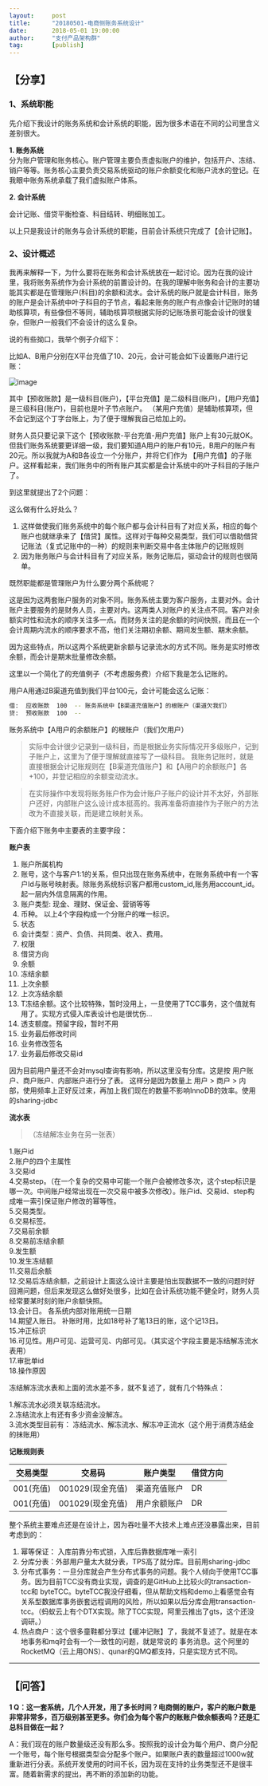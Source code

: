 ```yaml
---                                                                         
layout:     post                                            
title:      "20180501-电商侧账务系统设计"                                                                           
date:       2018-05-01 19:00:00                                                                           
author:     "支付产品架构群"                                      
tag:		[publish]                                
--- 
```


## 【分享】


### 1、系统职能

先介绍下我设计的账务系统和会计系统的职能，因为很多术语在不同的公司里含义差别很大。

**1. 账务系统**  
 分为账户管理和账务核心。账户管理主要负责虚拟账户的维护，包括开户、冻结、销户等等。账务核心主要负责交易系统驱动的账户余额变化和账户流水的登记。在我眼中账务系统承载了我们虚拟账户体系。  

**2. 会计系统**

会计记账、借贷平衡检查、科目结转、明细账加工。

以上只是我设计的账务与会计系统的职能，目前会计系统只完成了【会计记账】。

### 2、设计概述

我再来解释一下，为什么要将在账务和会计系统放在一起讨论。因为在我的设计里，我将账务系统作为会计系统的前置设计的。在我的理解中账务和会计的主要功能其实都是在管理账户(科目)的余额和流水。会计系统的账户就是会计科目，账务的账户是会计系统中叶子科目的子节点，看起来账务的账户有点像会计记账时的辅助核算项，有些像但不等同，辅助核算项根据实际的记账场景可能会设计的很复杂，但账户一般我们不会设计的这么复杂。

说的有些拗口，我举个例子介绍下：

比如A、B用户分别在X平台充值了10、20元，会计可能会如下设置账户进行记账：

![image](http://static.cocolian.org/img/20180501_140401.png)

其中【预收账款】是一级科目(账户)，【平台充值】是二级科目(账户)，【用户充值】是三级科目(账户)，目前也是叶子节点账户。 （某用户充值）是辅助核算项，但不会记到这个丁字台账上，为了便于理解我自己给加上的。 

财务人员只要记录下这个【预收账款-平台充值-用户充值】账户上有30元就OK。但我们账务系统要更详细一级，我们要知道A用户的账户有10元，B用户的账户有20元。所以我就为A和B各设立一个分账户，并将它们作为 【用户充值】的子账户。这样看起来，我们账务中的所有账户其实都是会计系统中的叶子科目的子账户了。

到这里就提出了2个问题：

这么做有什么好处么？

1. 这样做使我们账务系统中的每个账户都与会计科目有了对应关系，相应的每个账户也就继承来了【借贷】属性。这样对于每种交易类型，我们可以借助借贷记账法（复式记账中的一种）的规则来判断交易中各主体账户的记账规则  
2. 因为账务账户与会计科目有了对应关系，账务记账后，驱动会计的规则也很简单。  

既然职能都是管理账户为什么要分两个系统呢？

这是因为这两套账户服务的对象不同。账务系统主要为客户服务，主要对外。会计账户主要服务的是财务人员，主要对内。这两类人对账户的关注点不同。客户对余额实时性和流水的顺序关注多一点。而财务关注的是余额的时间快照，而且在一个会计周期内流水的顺序要求不高，他们关注期初余额、期间发生额、期末余额。 

因为这些特点，所以这两个系统更新余额与记录流水的方式不同。账务是实时修改余额，而会计是期末批量修改余额。

这里以一个简化了的充值例子（不考虑服务费）介绍下我是怎么记账的。

用户A用通过B渠道充值到我们平台100元，会计可能会这么记账：

```bash
借:  应收账款  100  -- 账务系统中【B渠道充值账户】的根账户（渠道欠我们）  
贷:  预收账款  100  --  
```

账务系统中【A用户的余额账户】的根账户（我们欠用户）

> 实际中会计很少记录到一级科目，而是根据业务实际情况开多级账户，记到子账户上，这里为了便于理解就直接写了一级科目。
我账务记账时，就是直接根据会计记账规则在【B渠道充值账户】和【A用户的余额账户】各+100，并登记相应的余额变动流水。

> 在实际操作中发现将账务账户作为会计账户子账户的设计并不太好，外部账户还好，内部账户这么设计成本挺高的。我再准备将直接作为子账户的方法改为不直接关联，而是建立映射关系。

下面介绍下账务中主要表的主要字段：

**账户表**  
         
1. 账户所属机构         
2. 账号，这个与客户1:1的关系，但只出现在账务系统中，在账务系统中有一个客户Id与账号映射表。除账务系统标识客户都用custom_id,账务用account_id。起一层内外信息隔离的作用。  
3. 账户类型: 现金、理财、保证金、营销等等  
4. 币种。 以上4个字段构成一个分账户的唯一标识。  
5. 状态  
6. 会计类型：资产、负债、共同类、收入、费用。  
7. 权限  
8. 借贷方向  
9. 余额  
10. 冻结余额  
11. 上次余额  
12. 上次冻结余额    
13. T冻结余额。这个比较特殊，暂时没用上，一旦使用了TCC事务，这个值就有用了。实现方式侵入库表设计也是很忧伤...  
14. 透支额度。预留字段，暂时不用  
15. 业务最后修改时间  
16. 业务修改签名  
17. 业务最后修改交易id  

因为目前用户量还不会对mysql查询有影响，所以这里没有分库。这是按 用户账户、商户账户、内部账户进行分了表。 这样分是因为数量上 用户 > 商户 > 内部，使用频率上正好反过来，再加上我们现在的数量不影响InnoDB的效率。使用的sharing-jdbc
         

**流水表**  

> （冻结解冻业务在另一张表）

1.账户id  
2.账户的四个主属性  
3.交易id  
4.交易step。（在一个复杂的交易中可能一个账户会被修改多次，这个step标识是哪一次。中间账户经常出现在一次交易中被多次修改）。账户id、交易id、step构成唯一索引保证账户修改的幂等性。  
5.交易类型。  
6.交易标签。  
7.交易前余额  
8.交易前冻结余额  
9.发生额  
10.发生冻结额  
11.交易后余额             
12.交易后冻结余额，之前设计上面这么设计主要是怕出现数据不一致的问题时好回溯问题，但后来发现这么做好处很多，比如在会计系统功能不健全时，财务人员经常要某时刻的账户余额快照。  
13.会计日。 各系统内部对账用统一日期  
14.期望入账日。 补账时用，比如18号补了笔13日的账，这个记13日。  
15.冲正标识  
16.可见性。用户可见、运营可见、内部可见。（其实这个字段主要是冻结解冻流水表用）  
17.审批单id  
18.操作原因  

冻结解冻流水表和上面的流水差不多，就不复述了，就有几个特殊点：
             
1.解冻流水必须关联冻结流水。  
2.冻结流水上有还有多少资金没解冻。  
3.流水类型目前有： 冻结流水、解冻流水、解冻冲正流水（这个用于消费冻结金的抹账用）    

			 
**记账规则表**  

交易类型 | 交易码 | 账户类型 | 借贷方向
---------| -------| ---------|-----------
001(充值) | 001029(现金充值)| 渠道充值账户 | DR
001(充值) | 001029(现金充值)| 用户余额账户 | DR			 
             

整个系统主要难点还是在设计上，因为吞吐量不大技术上难点还没暴露出来，目前考虑到的：
 
1. 幂等保证： 入库前靠分布式锁，入库后靠数据库唯一索引           
2. 分库分表：外部用户量太大就分表，TPS高了就分库。目前用sharing-jdbc           
3. 分布式事务：一旦分库就会产生分布式事务的问题。我个人倾向于使用TCC事务。因为目前TCC没有商业实现，调查的是GitHub上比较火的transaction-tcc和 byteTCC。byteTCC我没仔细看，但从帮助文档和demo上看感觉会有关系型数据库事务嵌套远程调用的风险，所以如果以后分库会用transaction-tcc。（蚂蚁云上有个DTX实现。除了TCC实现，阿里云推出了gts，这个还没调研。）           
4. 热点商户：这个很多童鞋都分享过【缓冲记账】了，我就不复述了。就是在本地事务和mq时会有一个一致性的问题，就是常说的 事务消息。这个阿里的RocketMQ（云上用ONS）、qunar的QMQ都支持，只是实现方式不同。  


---

## 【问答】

**1 Q：这一套系统，几个人开发，用了多长时间？电商侧的账户，客户的账户数是非常非常多，百万级别甚至更多。你们会为每个客户的账账户做余额表吗？还是汇总科目做在一起？**

A：我们现在的账户数量级还没有那么多。按照我的设计会为每个用户、商户分配一个账号，每个账号根据类型会分配多个账户。如果账户表的数量超过1000w就重新进行分表。系统开发使用的时间不长，因为现在支持的业务类型还不是很丰富。随着新需求的提出，再不断的添加新的功能。